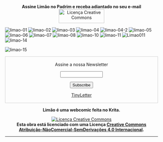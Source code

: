 <div align="center"><b>Assine Limão no Padrim e receba adiantado no seu e-mail</b>
<br>
<a rel="license" href="http://padrim.com.br/limao"><img alt="Licença Creative Commons" style="border-width:0" src="https://s3-sa-east-1.amazonaws.com/padrimbucketteste/padrim/Logotipo_colorido_horizontal.png"  height="46" width="150"/></a></div>

![limao-01](https://user-images.githubusercontent.com/88214445/127747664-2624cdd1-5afd-48de-b135-af7addc53f4c.jpg)
![limao-02](https://user-images.githubusercontent.com/88214445/127747666-d7d0abce-ecee-432a-82a4-53244037a3a2.jpg)
![limao-03](https://user-images.githubusercontent.com/88214445/129053155-93836fae-37fe-4e37-b678-3f3a79ae89e9.jpg)
![limao-04](https://user-images.githubusercontent.com/88214445/128375565-ce869554-1648-4388-af64-ed664687fc00.jpg)
![limao-04-2](https://user-images.githubusercontent.com/88214445/135656604-8e8b9138-3927-486b-a3f8-b7d066683d29.jpg)
![limao-05](https://user-images.githubusercontent.com/88214445/129047744-ead59b73-435d-4dfb-95c2-efb91fb9c578.jpg)
![limao-06](https://user-images.githubusercontent.com/88214445/129813237-74f2399f-7320-4112-b6bb-be7bf86ce131.jpg)
![limao-07](https://user-images.githubusercontent.com/88214445/130510652-2a618376-465e-43df-b6ed-aa5c3afec59b.jpg)
![limao-08](https://user-images.githubusercontent.com/88214445/131521230-b2c29086-4fc4-49c0-a90e-9c5510bc6231.jpg)
![limao-10](https://user-images.githubusercontent.com/88214445/132369243-2ba90569-b415-42d6-95e5-2f066f0889b8.jpg)
![limao-11](https://user-images.githubusercontent.com/88214445/133815966-37d48b32-955a-462b-b42e-48cd40c8af22.jpg)
![Limao011](https://user-images.githubusercontent.com/88214445/134704806-c2022c45-98ef-4bb9-9a8b-b5ca7f88fd63.jpeg)
![limao-14](https://user-images.githubusercontent.com/88214445/135655408-96d26a35-dc5c-4018-85ef-914d6a157506.jpg)

<div id="pagnova"></div>

![limao-15](https://user-images.githubusercontent.com/88214445/137588097-4b390816-3506-4b4e-b645-26bf0ca95a3b.jpg)
  

 <form style="border:1px solid #ccc;padding:3px;text-align:center;" action="https://tinyletter.com/limaohq" method="post" target="popupwindow" onsubmit="window.open('https://tinyletter.com/limaohq', 'popupwindow', 'scrollbars=yes,width=800,height=600');return true"><p><label for="tlemail">Assine a nossa Newsletter</label></p><p><input type="text" style="width:140px" name="email" id="tlemail" /></p><input type="hidden" value="1" name="embed"/><input type="submit" value="Subscribe" /><p><a href="https://tinyletter.com" target="_blank">TinyLetter</a></p></form>
        
<div style="text-align: center"><p Align="center"> <b>Limão é uma webcomic feita no Krita.</b></p>  
<a rel="license" href="http://creativecommons.org/licenses/by-nc-nd/4.0/"><img alt="Licença Creative Commons" style="border-width:0" src="https://i.creativecommons.org/l/by-nc-nd/4.0/88x31.png" /></a><br /><b>Esta obra está licenciado com uma Licença <a rel="license" href="http://creativecommons.org/licenses/by-nc-nd/4.0/">Creative Commons Atribuição-NãoComercial-SemDerivações 4.0 Internacional</a>.</b></div>


<hr size="12" width="100%" align="center" color="black">

